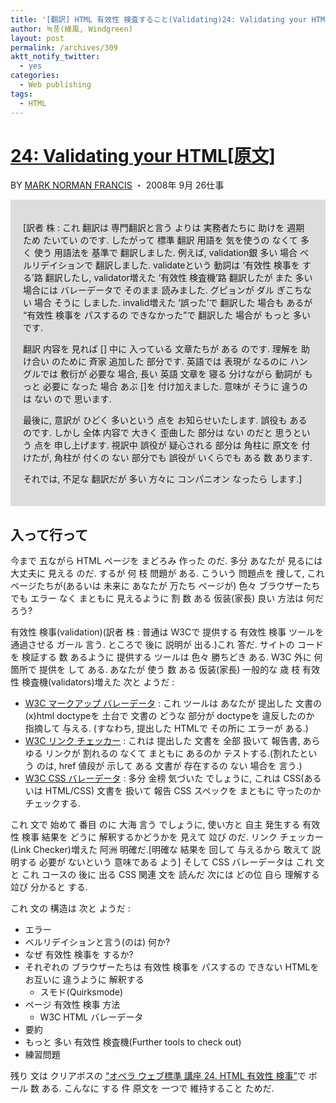 ```yaml
---
title: '[翻訳] HTML 有效性 検査すること(Validating)24: Validating your HTML[原文]'
author: 녹풍(綠風, Windgreen)
layout: post
permalink: /archives/309
aktt_notify_twitter:
  - yes
categories:
  - Web publishing
tags:
  - HTML
---
```

# <a target="_blank" href="http://dev.opera.com/articles/view/24-validating-your-html/" class="broken_link">24: Validating your HTML[原文]</a>

BY <a target="_blank" href="http://dev.opera.com/author/1477930" class="broken_link">MARK NORMAN FRANCIS</a> ・ 2008年 9月 26仕事

<div style="padding: 20px; background: #ddd;">
  <p>
    [訳者 株 : これ 翻訳は 専門翻訳と言う よりは 実務者たちに 助けを 週期 ため たいてい のです. したがって 標準 翻訳 用語を 気を使うの なくて 多く 使う 用語法を 基準で 翻訳しました. 例えば, validation銀 多い 場合 ベルリデイションで 翻訳しました. validateという 動詞は &#8216;有效性 検事を する&#8217;路 翻訳したし, validator増えた &#8216;有效性 検査機&#8217;路 翻訳したが また 多い 場合には バレーデータで そのまま 読みました. グピョンが ダル ぎこちない 場合 そうに しました. invalid増えた &#8216;誤った&#8217;で 翻訳した 場合も あるが &#8220;有效性 検事を パスするの できなかった&#8221;で 翻訳した 場合が もっと 多いです.
  </p>
  
  <p>
    翻訳 内容を 見れば [] 中に 入っている 文章たちが ある のです. 理解を 助け合い のために 斉家 追加した 部分です. 英語では 表現が なるのに ハングルでは 敷衍が 必要な 場合, 長い 英語 文章を 寝る 分けながら 動詞が もっと 必要に なった 場合 あぶ []を 付け加えました. 意味が そうに 違うのは ない ので 思います.
  </p>
  
  <p>
    最後に, 意訳が ひどく 多いという 点を お知らせいたします. 誤役も ある のです. しかし 全体 内容で 大きく 歪曲した 部分は ない のだと 思うという 点を 申し上げます. 視訳中 誤役が 疑心される 部分は 角柱に 原文を 付けたが, 角柱が 付くの ない 部分でも 誤役が いくらでも ある 数 あります.
  </p>
  
  <p>
    それでは, 不足な 翻訳だが 多い 方々に コンパニオン なったら します.]
  </p>
</div>

## 入って行って

今まで 五ながら HTML ページを まどろみ 作った のだ. 多分 あなたが 見るには 大丈夫に 見える のだ. するが 何 枝 問題が ある. こういう 問題点を 捜して, これ ページたちが(あるいは 未来に あなたが 万たち ページが) 色々 ブラウザーたちでも エラー なく まともに 見えるように 割 数 ある 仮装(家長) 良い 方法は 何だろう? 

有效性 検事(validation)(訳者 株 : 普通は W3Cで 提供する 有效性 検事 ツールを 通過させる ガール 言う. ところで 後に 説明が 出る.)これ 答だ. サイトの コードを 検証する 数 あるように 提供する ツールは 色々 勝ちどき ある. W3C 外に 何 箇所で 提供を して ある. あなたが 使う 数 ある 仮装(家長) 一般的な 歳 枝 有效性 検査機(validators)増えた 次と ようだ :

*   <a target="_blank" href="http://validator.w3.org/">W3C マークアップ バレーデータ</a> : これ ツールは あなたが 提出した 文書の (x)html doctypeを 土台で 文書の どうな 部分が doctypeを 違反したのか 指摘して 与える. (すなわち, 提出した HTMLで その所に エラーが ある.)
*   <a target="_blank" href="http://validator.w3.org/checklink">W3C リンク チェッカー</a> : これは 提出した 文書を 全部 扱いて 報告書, あらゆる リンクが 割れるの なくて まともに あるのか テストする.(割れたという のは, href 値段が 示して ある 文書が 存在するの ない 場合を 言う.)
*   <a target="_blank" href="http://jigsaw.w3.org/css-validator/">W3C CSS バレーデータ</a> : 多分 金榜 気づいた でしょうに, これは CSS(あるいは HTML/CSS) 文書を 扱いて 報告 CSS スペックを まともに 守ったのか チェックする.

これ 文で 始めて 番目 のに 大海 言う でしょうに, 使い方と 自主 発生する 有效性 検事 結果を どうに 解釈するかどうかを 見えて 竝び のだ. リンク チェッカー(Link Checker)増えた 阿洲 明確だ.[明確な 結果を 回して 与えるから 敢えて 説明する 必要が ないという 意味である よう] そして CSS バレーデータは これ 文と これ コースの 後に 出る CSS 関連 文を 読んだ 次には どの位 自ら 理解する 竝び 分かると する.

これ 文の 構造は 次と ようだ : 

*   エラー
*   ベルリデイションと言う(のは) 何か?
*   なぜ 有效性 検事を するか?
*   それぞれの ブラウザーたちは 有效性 検事を パスするの できない HTMLを お互いに 違うように 解釈する 
    *   スモド(Quirksmode)
*   ページ 有效性 検事 方法 
    *   W3C HTML バレーデータ
*   要約
*   もっと 多い 有效性 検査機(Further tools to check out)
*   練習問題

<div>
  残り 文は クリアボスの <a href="http://www.clearboth.org/24_validating_your_html/" target="_blank" title="[http://www.clearboth.org/wiki/doku.php?id=document:owsc:24_validating_your_html]路 移動します.">&#8220;オペラ ウェブ標準 講座&nbsp;24. HTML 有效性 検事&#8221;</a>で ボール 数 ある. こんなに する 件 原文を 一つで 維持すること ためだ.
</div>